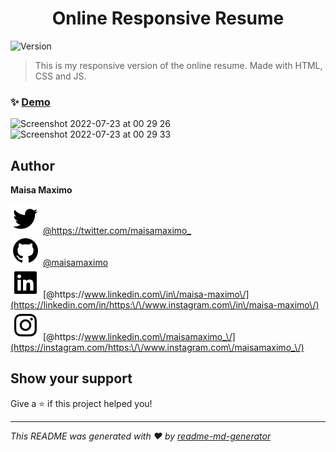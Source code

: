 <h1 align="center">Online Responsive Resume</h1>
<p>
  <img alt="Version" src="https://img.shields.io/badge/version-0.0.1-blue.svg?cacheSeconds=2592000" />
  <a href="https://twitter.com/https:\/\/twitter.com\/maisamaximo\_" target="_blank">
  </a>
</p>

> This is my responsive version of the online resume. Made with HTML, CSS and JS.

### ✨ [Demo](https://maisamaximo.github.io/maisamaximo-cv/)

<img width="1080" alt="Screenshot 2022-07-23 at 00 29 26" src="https://user-images.githubusercontent.com/16991001/180580466-40fda2fe-d2a6-4d3e-8305-6fa6e005a2cc.png">
<img width="1080" alt="Screenshot 2022-07-23 at 00 29 33" src="https://user-images.githubusercontent.com/16991001/180580477-d082e380-b0b6-45c6-b7b2-ff929dc81767.png">

## Author

**Maisa Maximo**

![](/assets/bxl-twitter.svg) [@https:\/\/twitter.com\/maisamaximo\_](https://twitter.com/https:\/\/twitter.com\/maisamaximo\_) </br>
![](/assets/bxl-github.svg) [@maisamaximo](https://github.com/maisamaximo)</br>
![](/assets/bxl-linkedin-square.svg) [@https:\/\/www.linkedin.com\/in\/maisa-maximo\/](https://linkedin.com/in/https:\/\/www.instagram.com\/in\/maisa-maximo\/)</br>
![](/assets/bxl-instagram.svg) [@https:\/\/www.linkedin.com\/maisamaximo_\/](https://instagram.com/https:\/\/www.instagram.com\/maisamaximo_\/)

## Show your support

Give a ⭐️ if this project helped you!

***
_This README was generated with ❤️  by [readme-md-generator](https://github.com/kefranabg/readme-md-generator)_
